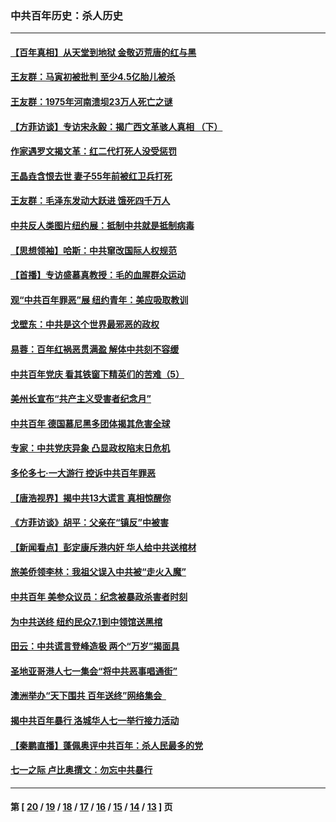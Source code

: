 ### 中共百年历史：杀人历史
---
#### [【百年真相】从天堂到地狱 金敬迈荒唐的红与黑](../../pages/nf1176106/n13336995.md?10310430) 
#### [王友群：马寅初被批判 至少4.5亿胎儿被杀](../../pages/nf1176106/n13260313.md?10310430) 
#### [王友群：1975年河南溃坝23万人死亡之谜](../../pages/nf1176106/n13231576.md?10310430) 
#### [【方菲访谈】专访宋永毅：揭广西文革骇人真相 （下）](../../pages/nf1176106/n13209074.md?10310430) 
#### [作家遇罗文揭文革：红二代打死人没受惩罚](../../pages/nf1176106/n13205254.md?10310430) 
#### [王晶垚含恨去世 妻子55年前被红卫兵打死](../../pages/nf1176106/n13203590.md?10310430) 
#### [王友群：毛泽东发动大跃进 饿死四千万人](../../pages/nf1176106/n13177158.md?10310430) 
#### [中共反人类图片纽约展：抵制中共就是抵制病毒](../../pages/nf1176106/n13115371.md?10310430) 
#### [【思想领袖】哈斯：中共窜改国际人权规范](../../pages/nf1176106/n13053647.md?10310430) 
#### [【首播】专访盛慕真教授：毛的血腥群众运动](../../pages/nf1176106/n13091782.md?10310430) 
#### [观“中共百年罪恶”展 纽约青年：美应吸取教训](../../pages/nf1176106/n13085246.md?10310430) 
#### [戈壁东：中共是这个世界最邪恶的政权](../../pages/nf1176106/n13085641.md?10310430) 
#### [易蓉：百年红祸恶贯满盈 解体中共刻不容缓](../../pages/nf1176106/n13084455.md?10310430) 
#### [中共百年党庆 看其铁窗下精英们的苦难（5）](../../pages/nf1176106/n13076766.md?10310430) 
#### [美州长宣布“共产主义受害者纪念月”](../../pages/nf1176106/n13074024.md?10310430) 
#### [中共百年 德国慕尼黑多团体揭其危害全球](../../pages/nf1176106/n13068873.md?10310430) 
#### [专家：中共党庆异象 凸显政权陷末日危机](../../pages/nf1176106/n13067084.md?10310430) 
#### [多伦多七·一大游行 控诉中共百年罪恶](../../pages/nf1176106/n13062043.md?10310430) 
#### [【唐浩视界】揭中共13大谎言 真相惊醒你](../../pages/nf1176106/n13065208.md?10310430) 
#### [《方菲访谈》胡平：父亲在“镇反”中被害](../../pages/nf1176106/n13064114.md?10310430) 
#### [【新闻看点】彭定康斥港内奸 华人给中共送棺材](../../pages/nf1176106/n13064230.md?10310430) 
#### [旅美侨领李林：我祖父误入中共被“走火入魔”](../../pages/nf1176106/n13062777.md?10310430) 
#### [中共百年 美参众议员：纪念被暴政杀害者时刻](../../pages/nf1176106/n13063735.md?10310430) 
#### [为中共送终 纽约民众7.1到中领馆送黑棺](../../pages/nf1176106/n13062573.md?10310430) 
#### [田云：中共谎言登峰造极 两个“万岁”揭面具](../../pages/nf1176106/n13062013.md?10310430) 
#### [圣地亚哥港人七一集会“将中共恶事唱通街”](../../pages/nf1176106/n13062681.md?10310430) 
#### [澳洲举办“天下围共 百年送终”网络集会  ](../../pages/nf1176106/n13054366.md?10310430) 
#### [揭中共百年暴行 洛城华人七一举行接力活动](../../pages/nf1176106/n13061979.md?10310430) 
#### [【秦鹏直播】蓬佩奥评中共百年：杀人民最多的党](../../pages/nf1176106/n13061736.md?10310430) 
#### [七一之际 卢比奥撰文：勿忘中共暴行](../../pages/nf1176106/n13061044.md?10310430) 

---
#### 第 [ [20](./20.md?10310430) / [19](./19.md?10310430) / [18](./18.md?10310430) / [17](./17.md?10310430) / [16](./16.md?10310430) / [15](./15.md?10310430) / [14](./14.md?10310430) / [13](./13.md?10310430) ] 页
